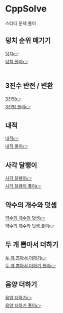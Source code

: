 # CppSolve
스터디 문제 풀이

## 덩치 순위 매기기
[덩치👉](https://www.acmicpc.net/problem/7568 "더엉치")
<br>
[덩치 풀이👉](https://github.com/HongryeolSeong/CppSolve/blob/main/Cpp/0531_%EB%8D%A9%EC%B9%98.cpp "더엉치풀이")
<br>
<br>

## 3진수 반전 / 변환
[3진법👉](https://programmers.co.kr/learn/courses/30/lessons/68935 "3진법")
<br>
[3진법 풀이👉](https://github.com/HongryeolSeong/CppSolve/blob/main/Cpp/0602_3%EC%A7%84%EB%B2%95%EB%92%A4%EC%A7%91%EA%B8%B0.cpp "3진법풀이")
<br>

## 내적
[내적👉](https://programmers.co.kr/learn/courses/30/lessons/70128 "내적")
<br>
[내적 풀이👉](https://github.com/HongryeolSeong/CppSolve/blob/main/Cpp/0604_%EB%82%B4%EC%A0%81.cpp "내적풀이")
<br>

## 사각 달팽이
[사각 달팽이👉](https://codepractice.tistory.com/81 "사각달팽이")
<br>
[사각 달팽이 풀이👉](https://github.com/HongryeolSeong/CppSolve/blob/main/Cpp/0604_%EB%8B%AC%ED%8C%BD%EC%9D%B42.cpp "사각달팽이풀이")
<br>

## 약수의 개수와 덧셈
[약수의 개수와 덧셈👉](https://programmers.co.kr/learn/courses/30/lessons/77884 "약수의개수와덧셈")
<br>
[약수의 개수와 덧셈 풀이👉](https://github.com/HongryeolSeong/CppSolve/blob/main/Cpp/0607_1_%EC%95%BD%EC%88%98.cpp "약수의개수와덧셈풀이")
<br>

## 두 개 뽑아서 더하기
[두 개 뽑아서 더하기👉](https://programmers.co.kr/learn/courses/30/lessons/68644 "두개뽑아서더하기")
<br>
[두 개 뽑아서 더하기 풀이👉](https://github.com/HongryeolSeong/CppSolve/blob/main/Cpp/0607_1_%EC%95%BD%EC%88%98.cpp "두개뽑아서더하기풀이")
<br>

## 음양 더하기
[음양 더하기👉](https://github.com/HongryeolSeong/CppSolve/blob/main/Cpp/0607_3_%EC%9D%8C%EC%96%91%EB%8D%94%ED%95%98%EA%B8%B0.cpp "음양더하기")
<br>
[음양 더하기 풀이👉](https://github.com/HongryeolSeong/CppSolve/blob/main/Cpp/0607_1_%EC%95%BD%EC%88%98.cpp "음양더하기풀이")
<br>
